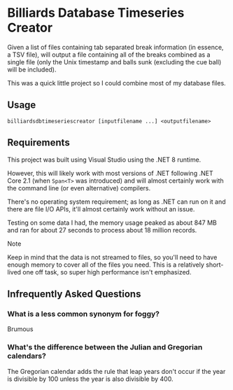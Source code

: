 # Billiards Database Timeseries Creator

Given a list of files containing tab separated break information (in essence, a
TSV file), will output a file containing all of the breaks combined as a single
file (only the Unix timestamp and balls sunk (excluding the cue ball) will be
included).

This was a quick little project so I could combine most of my database files.

## Usage

```
billiardsdbtimeseriescreator [inputfilename ...] <outputfilename>
```

## Requirements

This project was built using Visual Studio using the .NET 8 runtime. 

However, this will likely work with most versions of .NET following 
.NET Core 2.1 (when `Span<T>` was introduced) and will almost certainly work
with the command line (or even alternative) compilers.

There's no operating system requirement; as long as .NET can run on it and
there are file I/O APIs, it'll almost certainly work without an issue.

Testing on some data I had, the memory usage peaked as about 847 MB and
ran for about 27 seconds to process about 18 million records.

> [!NOTE]
> Keep in mind that the data is not streamed to files, so you'll need to
> have enough memory to cover all of the files you need. This is a relatively
> short-lived one off task, so super high performance isn't emphasized.

## Infrequently Asked Questions

### What is a less common synonym for foggy?

Brumous

### What's the difference between the Julian and Gregorian calendars?

The Gregorian calendar adds the rule that leap years don't occur if the year
is divisible by 100 unless the year is also divisible by 400.
